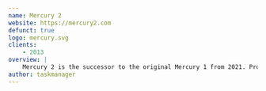 ```yaml
---
name: Mercury 2
website: https://mercury2.com
defunct: true
logo: mercury.svg
clients:
    - 2013
overview: |
    Mercury 2 is the successor to the original Mercury 1 from 2021. Provides an enhanced experience in comparison to its predecessor whilst using the classic 2013 client. Currently in private beta.
author: taskmanager
---
```


